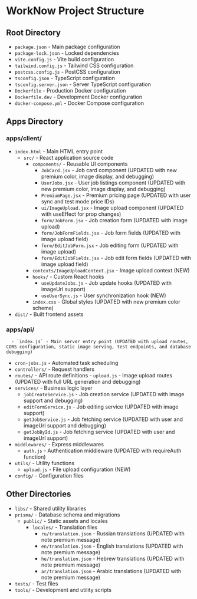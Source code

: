# WorkNow Project Structure

## Root Directory
- `package.json` - Main package configuration
- `package-lock.json` - Locked dependencies
- `vite.config.js` - Vite build configuration
- `tailwind.config.js` - Tailwind CSS configuration
- `postcss.config.js` - PostCSS configuration
- `tsconfig.json` - TypeScript configuration
- `tsconfig.server.json` - Server TypeScript configuration
- `Dockerfile` - Production Docker configuration
- `Dockerfile.dev` - Development Docker configuration
- `docker-compose.yml` - Docker Compose configuration

## Apps Directory
### apps/client/
- `index.html` - Main HTML entry point
  - `src/` - React application source code
    - `components/` - Reusable UI components
      - `JobCard.jsx` - Job card component (UPDATED with new premium color, image display, and debugging)
      - `UserJobs.jsx` - User job listings component (UPDATED with new premium color, image display, and debugging)
      - `PremiumPage.jsx` - Premium pricing page (UPDATED with user sync and test mode price IDs)
      - `ui/ImageUpload.jsx` - Image upload component (UPDATED with useEffect for prop changes)
      - `form/JobForm.jsx` - Job creation form (UPDATED with image upload)
      - `form/JobFormFields.jsx` - Job form fields (UPDATED with image upload field)
      - `form/EditJobForm.jsx` - Job editing form (UPDATED with image upload)
      - `form/EditJobFields.jsx` - Job edit form fields (UPDATED with image upload field)
    - `contexts/ImageUploadContext.jsx` - Image upload context (NEW)
    - `hooks/` - Custom React hooks
      - `useUpdateJobs.js` - Job update hooks (UPDATED with imageUrl support)
      - `useUserSync.js` - User synchronization hook (NEW)
    - `index.css` - Global styles (UPDATED with new premium color scheme)
- `dist/` - Built frontend assets

### apps/api/
      - `index.js` - Main server entry point (UPDATED with upload routes, CORS configuration, static image serving, test endpoints, and database debugging)
- `cron-jobs.js` - Automated task scheduling
- `controllers/` - Request handlers
- `routes/` - API route definitions
        - `upload.js` - Image upload routes (UPDATED with full URL generation and debugging)
- `services/` - Business logic layer
  - `jobCreateService.js` - Job creation service (UPDATED with image support and debugging)
  - `editFormService.js` - Job editing service (UPDATED with image support)
  - `getJobService.js` - Job fetching service (UPDATED with user and imageUrl support and debugging)
  - `getJobById.js` - Job fetching service (UPDATED with user and imageUrl support)
- `middlewares/` - Express middlewares
  - `auth.js` - Authentication middleware (UPDATED with requireAuth function)
- `utils/` - Utility functions
  - `upload.js` - File upload configuration (NEW)
- `config/` - Configuration files

## Other Directories
- `libs/` - Shared utility libraries
- `prisma/` - Database schema and migrations
  - `public/` - Static assets and locales
    - `locales/` - Translation files
      - `ru/translation.json` - Russian translations (UPDATED with note premium message)
      - `en/translation.json` - English translations (UPDATED with note premium message)
      - `he/translation.json` - Hebrew translations (UPDATED with note premium message)
      - `ar/translation.json` - Arabic translations (UPDATED with note premium message)
- `tests/` - Test files
- `tools/` - Development and utility scripts 